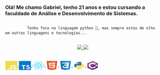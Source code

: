 ### Olá! Me chamo Gabriel, tenho 21 anos e estou cursando a faculdade de Análise e Desenvolvimento de Sistemas.

  ##

              Tenho foco na linguagem python 🐍, mas sempre estou de olho em outras linguagens e tecnologias...
<!--Comando para ver status do GitHub--> 
<br> 
<div align="center">
  <a href="https://github.com/gabrielnicollau">
  <img img width="49%" src="https://github-readme-stats.vercel.app/api?username=gabrielnicollau&show_icons=true&theme=algolia&include_all_commits=true&count_private=true"/>
  <img img width="49%" src="https://github-readme-stats.vercel.app/api/top-langs/?username=gabrielnicollau&layout=compact&langs_count=7&theme=algolia"/>
</div></br>

<!--Imagens das linguagens-->
<div style="display: inline_block"><br>
  <img align="center" alt="Rafa-Js" height="30" width="40" src="https://raw.githubusercontent.com/devicons/devicon/master/icons/javascript/javascript-plain.svg">
  <img align="center" alt="Rafa-Ts" height="30" width="40" src="https://raw.githubusercontent.com/devicons/devicon/master/icons/typescript/typescript-plain.svg">
  <img align="center" alt="Rafa-React" height="30" width="40" src="https://raw.githubusercontent.com/devicons/devicon/master/icons/react/react-original.svg">
  <img align="center" alt="Rafa-HTML" height="30" width="40" src="https://raw.githubusercontent.com/devicons/devicon/master/icons/html5/html5-original.svg">
  <img align="center" alt="Rafa-CSS" height="30" width="40" src="https://raw.githubusercontent.com/devicons/devicon/master/icons/css3/css3-original.svg">
  <img align="center" alt="Rafa-Python" height="30" width="40" src="https://raw.githubusercontent.com/devicons/devicon/master/icons/python/python-original.svg">
  <img align="center" alt="Rafa-Csharp" height="30" width="40" src="https://raw.githubusercontent.com/devicons/devicon/master/icons/csharp/csharp-original.svg">
  <!--<img align="right" alt="Rafa-pic" height="150" style="border-radius:50px;" src="https://media.discordapp.net/attachments/639956127056134178/890373478988013628/Publicacoes_Instagram_1_1.png?width=676&height=676">-->
</div>

  ##
  
  
  
